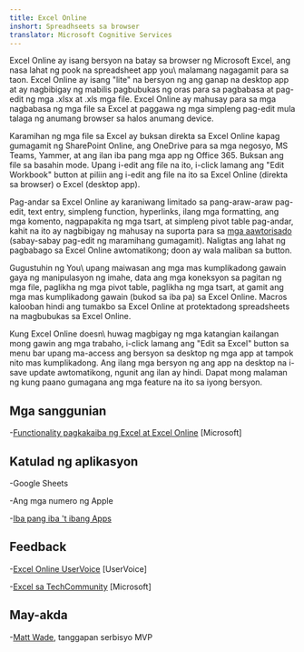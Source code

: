 ```yaml
---
title: Excel Online
inshort: Spreadhseets sa browser
translator: Microsoft Cognitive Services
---
```


Excel Online ay isang bersyon na batay sa browser ng Microsoft Excel, ang
nasa lahat ng pook na spreadsheet app you\ malamang nagagamit para sa taon. Excel
Online ay isang \"lite\" na bersyon ng ang ganap na desktop app at
ay nagbibigay ng mabilis pagbubukas ng oras para sa pagbabasa at pag-edit ng mga .xlsx at .xls
mga file. Excel Online ay mahusay para sa mga nagbabasa ng mga file sa Excel at paggawa ng mga simpleng
pag-edit mula talaga ng anumang browser sa halos anumang device.

Karamihan ng mga file sa Excel ay buksan direkta sa Excel Online kapag gumagamit ng
SharePoint Online, ang OneDrive para sa mga negosyo, MS Teams, Yammer, at ang ilan
iba pang mga app ng Office 365. Buksan ang file sa basahin mode. Upang i-edit ang file na ito,
i-click lamang ang \"Edit Workbook\" button at piliin ang i-edit ang file na ito sa
Excel Online (direkta sa browser) o Excel (desktop app).

Pag-andar sa Excel Online ay karaniwang limitado sa pang-araw-araw
pag-edit, text entry, simpleng function, hyperlinks, ilang mga formatting,
ang mga komento, nagpapakita ng mga tsart, at simpleng pivot table pag-andar,
kahit na ito ay nagbibigay ng mahusay na suporta para sa
[mga aawtorisado](http://icsh.pt/CoAuthoring) (sabay-sabay pag-edit ng
maramihang gumagamit). Naligtas ang lahat ng pagbabago sa Excel Online
awtomatikong; doon ay wala maliban sa button.

Gugustuhin ng You\ upang maiwasan ang mga mas kumplikadong gawain gaya ng manipulasyon ng imahe, data
ang mga koneksyon sa pagitan ng mga file, paglikha ng mga pivot table, paglikha ng mga tsart, at
gamit ang mga mas kumplikadong gawain (bukod sa iba pa) sa Excel Online. Macros kalooban
hindi ang tumakbo sa Excel Online at protektadong spreadsheets na magbubukas sa
Excel Online.

Kung Excel Online doesn\ huwag magbigay ng mga katangian kailangan mong gawin ang mga trabaho,
i-click lamang ang \"Edit sa Excel\" button sa menu bar upang ma-access ang
bersyon sa desktop ng mga app at tampok nito mas kumplikadong. Ang ilang mga bersyon
ng ang app na desktop na i-save update awtomatikong, ngunit ang ilan ay hindi. Dapat mong malaman
ng kung paano gumagana ang mga feature na ito sa iyong bersyon.

Mga sanggunian
---------

-[Functionality pagkakaiba ng Excel at Excel
    Online](https://support.office.com/en-us/article/Differences-between-using-a-workbook-in-the-browser-and-in-Excel-F0DC28ED-B85D-4E1D-BE6D-5878005DB3B6)
    \[Microsoft\]

Katulad ng aplikasyon
--------------------

-Google Sheets

-Ang mga numero ng Apple

-[Iba pang iba 't ibang
    Apps](https://en.wikipedia.org/wiki/List_of_spreadsheet_software#Online_spreadsheets)

Feedback
---------

-[Excel Online UserVoice](https://excel.uservoice.com/forums/274580-excel-online)
    \[UserVoice\]

-[Excel sa TechCommunity](https://techcommunity.microsoft.com/t5/Word/ct-p/Word)
    \[Microsoft\]

May-akda
---------

-[Matt Wade](https://www.linkedin.com/in/thatmattwade/), tanggapan serbisyo MVP


